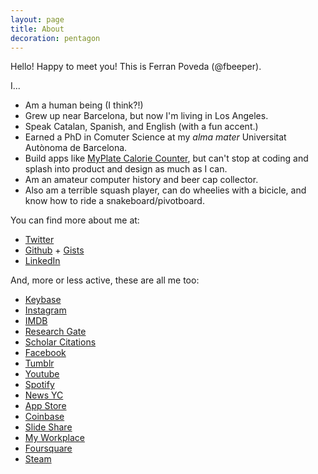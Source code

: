 ```yaml
---
layout: page
title: About
decoration: pentagon
---
```


Hello! Happy to meet you! This is Ferran Poveda (@fbeeper). 

I...
* Am a human being (I think?!)
* Grew up near Barcelona, but now I'm living in Los Angeles.
* Speak Catalan, Spanish, and English (with a fun accent.)
* Earned a PhD in Comuter Science at my *alma mater* Universitat Autònoma de Barcelona.
* Build apps like [MyPlate Calorie Counter](https://apps.apple.com/us/app/myplate-calorie-counter/id502317923), but can't stop at coding and splash into product and design as much as I can.
* Am an amateur computer history and beer cap collector.
* Also am a terrible squash player, can do wheelies with a bicicle, and know how to ride a snakeboard/pivotboard.

You can find more about me at:

* [Twitter](https://twitter.com/fbeeper)
* [Github](http://github.com/fbeeper) + [Gists](https://gist.github.com/fbeeper)
* [LinkedIn](http://linkedin.com/in/fpabanses)

And, more or less active, these are all me too:

* [Keybase](https://keybase.io/fbeeper)
* [Instagram](http://instagram.com/fbeeper)
* [IMDB](http://www.imdb.com/user/ur36681407)
* [Research Gate](https://www.researchgate.net/profile/Ferran_Poveda)
* [Scholar Citations](http://scholar.google.es/citations?user=XwLGeDcAAAAJ)
* [Facebook](http://facebook.com/fbeeper)
* [Tumblr](http://fantasticdesignbeeper.tumblr.com/)
* [Youtube](http://www.youtube.com/fbeeper)
* [Spotify](https://open.spotify.com/user/fbeeper)
* [News YC](https://news.ycombinator.com/user?id=fbeeper)
* [App Store](https://itunes.apple.com/us/developer/fernando-poveda/id928901258)
* [Coinbase](https://www.coinbase.com/fbeeper)
* [Slide Share](http://www.slideshare.net/FerranPoveda)
* [My Workplace](https://www.leafgroup.com)
* [Foursquare](https://foursquare.com/user/1630362)
* [Steam](http://steamcommunity.com/id/fbeeper)
